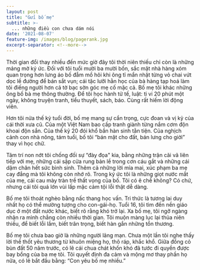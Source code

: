 ```yaml
---
layout: post
title: "Gửi bố mẹ"
subtitle: >-
  ... những điều con chưa dám nói
date: '2021-08-07'
feature-img: /images/blog/pagerank.jpg
excerpt-separator: <!--more-->
---
```

Thời gian đổi thay nhiều đến mức giờ đây tôi thời niên thiếu chỉ còn là những mảng mờ ký ức. Đối với tôi tuổi mười ba mười bốn, sắc mặt nhà hàng xóm quan trọng hơn lưng áo bố đẫm mồ hôi khi ông tỉ mẩn nhặt từng vỏ chai vứt dọc lề đường để bán sắt vụn; cái tặc lưỡi hằn học của bà hàng tạp hoá làm tôi điếng người hơn cả tờ bạc sờn góc mẹ cố mặc cả. Bố mẹ tôi khác những ông bố bà mẹ thông thường. Để tôi học hành tử tế, luật: ti vi 20 phút một ngày, không truyện tranh, tiểu thuyết, sách, báo. Cùng rất hiếm lời động viên.

Hơn tôi nửa thế kỷ tuổi đời, bố mẹ mang sự cẩn trọng, cực đoan và vị kỷ của cái thời xưa cũ. Của một Việt Nam bao cấp tranh giành từng nắm cơm độn khoai độn sắn. Của thế kỷ 20 đói khổ bần hàn sinh tằn tiện. Của nghịch cảnh con nhà nông, tám tuổi, bố tôi “bán mặt cho đất, bán lưng cho giời” thay vì học chữ.

Tâm trí non nớt tôi chống đối sự “đày đọa" kia, bằng những trận cãi vã liên tiếp với mẹ, những cái sập cửa rung bản lề trong cơn cáu gắt và những cái dậm chân hết sức bình sinh. Thêm cả những lời mỉa mai, xúc phạm ba mẹ cay đắng mà tôi không còn nhớ rõ. Trong ký ức tôi là những giọt nước mắt của mẹ, cái cau mày tràn trề thất vọng của bố. Tôi có ê chề không? Có chứ, nhưng cái tôi quá lớn vùi lấp mặc cảm tội lỗi thật dễ dàng.

Bố mẹ tôi thoát nghèo bằng nấc thang học vấn. Tri thức là tương lai duy nhất họ có thể mường tượng cho con-gái-họ. Tuổi 16, tôi tìm đến nền giáo dục ở một đất nước khác, biết rõ rằng khó trở lại. Xa bố mẹ, tôi ngỡ ngàng nhận ra mình chẳng còn nhiều thời gian. Tôi muộn màng lục lại thủa niên thiếu, để biết lỗi lầm, biết trân trọng, biết hàn gắn những tổn thương.

Bố mẹ tôi chưa bao giờ là những người lãng mạn. Chưa một lần tôi nghe thấy lời thề thốt yêu thương từ khuôn miệng họ, thô ráp, khắc khổ. Giữa đồng cỏ bùn đất 50 năm trước, có lẽ cái chua chát khốn khó đã tước đi quyền được bay bổng của ba mẹ tôi. Tôi quyết định đa cảm và mộng mơ thay phần họ nữa, có lẽ bắt đầu bằng: “Con yêu bố mẹ nhiều.”
